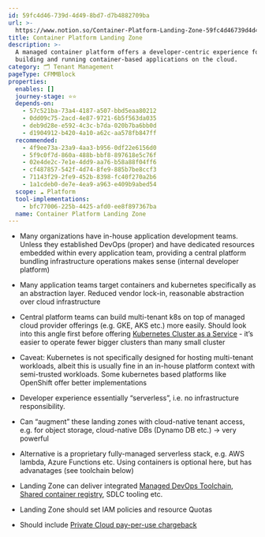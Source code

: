 ```yaml
---
id: 59fc4d46-739d-4d49-8bd7-d7b4882709ba
url: >-
  https://www.notion.so/Container-Platform-Landing-Zone-59fc4d46739d4d498bd7d7b4882709ba
title: Container Platform Landing Zone
description: >-
  A managed container platform offers a developer-centric experience for
  building and running container-based applications on the cloud.
category: 🗂 Tenant Management
pageType: CFMMBlock
properties:
  enables: []
  journey-stage: ⭐️⭐️
  depends-on:
    - 57c521ba-73a4-4187-a507-bbd5eaa80212
    - 0dd09c75-2acd-4e87-9721-6b5f563da035
    - deb9d28e-e592-4c3c-b7da-020b7ba6bb0d
    - d1904912-b420-4a10-a62c-aa578fb847ff
  recommended:
    - 4f9ee73a-23a9-4aa3-b956-0df22e6156d0
    - 5f9c0f7d-860a-488b-bbf8-897618e5c76f
    - 02e4de2c-7e1e-4dd9-aa76-b58a88f04ff6
    - cf487857-542f-4d74-8fe9-885b7be8ccf3
    - 71143f29-2fe9-452b-8398-fc40f270a2b6
    - 1a1cdeb0-de7e-4ea9-a963-e409b9abed54
  scope: ☁️ Platform
  tool-implementations:
    - bfc77006-225b-4425-afd0-ee8f897367ba
  name: Container Platform Landing Zone
---
```


- Many organizations have in-house application development teams. Unless they established DevOps (proper) and have dedicated resources embedded within every application team, providing a central platform bundling infrastructure operations makes sense (internal developer platform)

- Many application teams target containers and kubernetes specifically as an abstraction layer. Reduced vendor lock-in, reasonable abstraction over cloud infrastructure

- Central platform teams can build multi-tenant k8s on top of managed cloud provider offerings (e.g. GKE, AKS etc.) more easily. Should look into this angle first before offering [Kubernetes Cluster as a Service](../service-ecosystem/kubernetes-cluster-as-a-service.md) - it’s easier to operate fewer bigger clusters than many small cluster

- Caveat: Kubernetes is not specifically designed for hosting multi-tenant workloads, albeit this is usually fine in an in-house platform context with semi-trusted workloads. Some kubernetes based platforms like OpenShift offer better implementations

- Developer experience essentially “serverless”, i.e. no infrastructure responsibility.

- Can “augment” these landing zones with cloud-native tenant access, e.g. for object storage, cloud-native DBs (Dynamo DB etc.) → very powerful

- Alternative is a proprietary fully-managed serverless stack, e.g. AWS lambda, Azure Functions etc. Using containers is optional here, but has advanatages (see toolchain below)

- Landing Zone can deliver integrated [Managed DevOps Toolchain](../service-ecosystem/managed-devops-toolchain.md), [Shared container registry](../service-ecosystem/shared-container-registry.md), SDLC tooling etc.

- Landing Zone should set IAM policies and resource Quotas

- Should include [Private Cloud pay-per-use chargeback](../cost-management/private-cloud-pay-per-use-chargeback.md) 

